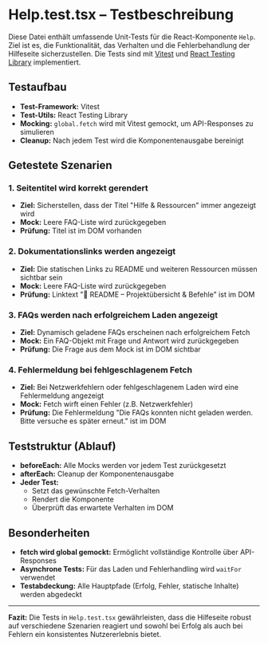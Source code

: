 # Help.test.tsx – Testbeschreibung

Diese Datei enthält umfassende Unit-Tests für die React-Komponente `Help`. Ziel ist es, die Funktionalität, das Verhalten und die Fehlerbehandlung der Hilfeseite sicherzustellen. Die Tests sind mit [Vitest](https://vitest.dev/) und [React Testing Library](https://testing-library.com/docs/react-testing-library/intro/) implementiert.

## Testaufbau

- **Test-Framework:** Vitest
- **Test-Utils:** React Testing Library
- **Mocking:** `global.fetch` wird mit Vitest gemockt, um API-Responses zu simulieren
- **Cleanup:** Nach jedem Test wird die Komponentenausgabe bereinigt

## Getestete Szenarien

### 1. **Seitentitel wird korrekt gerendert**

- **Ziel:** Sicherstellen, dass der Titel "Hilfe & Ressourcen" immer angezeigt wird
- **Mock:** Leere FAQ-Liste wird zurückgegeben
- **Prüfung:** Titel ist im DOM vorhanden

### 2. **Dokumentationslinks werden angezeigt**

- **Ziel:** Die statischen Links zu README und weiteren Ressourcen müssen sichtbar sein
- **Mock:** Leere FAQ-Liste wird zurückgegeben
- **Prüfung:** Linktext "📖 README – Projektübersicht & Befehle" ist im DOM

### 3. **FAQs werden nach erfolgreichem Laden angezeigt**

- **Ziel:** Dynamisch geladene FAQs erscheinen nach erfolgreichem Fetch
- **Mock:** Ein FAQ-Objekt mit Frage und Antwort wird zurückgegeben
- **Prüfung:** Die Frage aus dem Mock ist im DOM sichtbar

### 4. **Fehlermeldung bei fehlgeschlagenem Fetch**

- **Ziel:** Bei Netzwerkfehlern oder fehlgeschlagenem Laden wird eine Fehlermeldung angezeigt
- **Mock:** Fetch wirft einen Fehler (z.B. Netzwerkfehler)
- **Prüfung:** Die Fehlermeldung "Die FAQs konnten nicht geladen werden. Bitte versuche es später erneut." ist im DOM

## Teststruktur (Ablauf)

- **beforeEach:** Alle Mocks werden vor jedem Test zurückgesetzt
- **afterEach:** Cleanup der Komponentenausgabe
- **Jeder Test:**
  - Setzt das gewünschte Fetch-Verhalten
  - Rendert die Komponente
  - Überprüft das erwartete Verhalten im DOM

## Besonderheiten

- **fetch wird global gemockt:** Ermöglicht vollständige Kontrolle über API-Responses
- **Asynchrone Tests:** Für das Laden und Fehlerhandling wird `waitFor` verwendet
- **Testabdeckung:** Alle Hauptpfade (Erfolg, Fehler, statische Inhalte) werden abgedeckt

---

**Fazit:**
Die Tests in `Help.test.tsx` gewährleisten, dass die Hilfeseite robust auf verschiedene Szenarien reagiert und sowohl bei Erfolg als auch bei Fehlern ein konsistentes Nutzererlebnis bietet.
